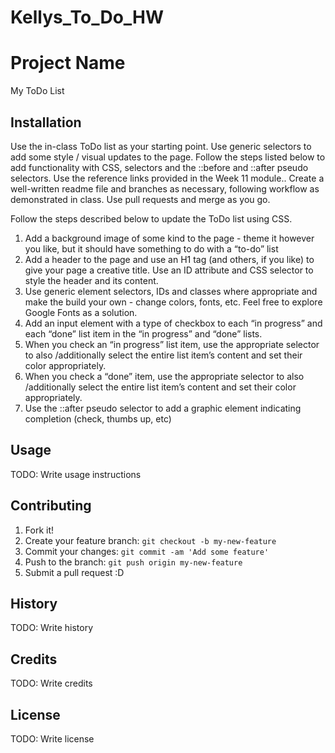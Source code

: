 # Kellys_To_Do_HW

# Project Name

My ToDo List

## Installation

Use the in-class ToDo list as your starting point. Use generic selectors to add some style / visual
updates to the page.
Follow the steps listed below to add functionality with CSS, selectors and the ::before and ::after
pseudo selectors. Use the reference links provided in the Week 11 module..
Create a well-written readme file and branches as necessary, following workflow as
demonstrated in class. Use pull requests and merge as you go.

Follow the steps described below to update the ToDo list using CSS.
1. Add a background image of some kind to the page - theme it however you like, but it
should have something to do with a “to-do” list
2. Add a header to the page and use an H1 tag (and others, if you like) to give your page a
creative title. Use an ID attribute and CSS selector to style the header and its content.
3. Use generic element selectors, IDs and classes where appropriate and make the build
your own - change colors, fonts, etc. Feel free to explore Google Fonts as a solution.
4. Add an input element with a type of checkbox to each “in progress” and each “done” list
item in the “in progress” and “done” lists.
5. When you check an “in progress” list item, use the appropriate selector to also
/additionally select the entire list item’s content and set their color appropriately.
6. When you check a “done” item, use the appropriate selector to also /additionally select
the entire list item’s content and set their color appropriately.
7. Use the ::after pseudo selector to add a graphic element indicating completion (check,
thumbs up, etc)

## Usage

TODO: Write usage instructions

## Contributing

1. Fork it!
2. Create your feature branch: `git checkout -b my-new-feature`
3. Commit your changes: `git commit -am 'Add some feature'`
4. Push to the branch: `git push origin my-new-feature`
5. Submit a pull request :D

## History

TODO: Write history

## Credits

TODO: Write credits

## License

TODO: Write license